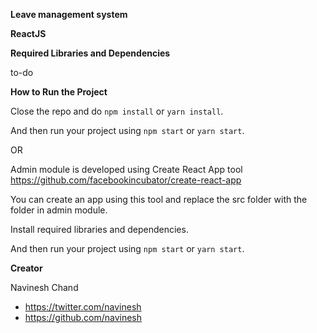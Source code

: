 **Leave management system**

**ReactJS**

**Required Libraries and Dependencies**

to-do

**How to Run the Project**

Close the repo and do ```npm install``` or ```yarn install```.

And then run your project using ```npm start``` or ```yarn start```.

OR

Admin module is developed using Create React App tool https://github.com/facebookincubator/create-react-app

You can create an app using this tool and replace the src folder with the folder in admin module.

Install required libraries and dependencies.

And then run your project using ```npm start``` or ```yarn start```.

**Creator**

Navinesh Chand
* https://twitter.com/navinesh
* https://github.com/navinesh
